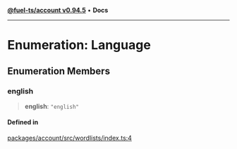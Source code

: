 [**@fuel-ts/account v0.94.5**](../index.md) • **Docs**

***

# Enumeration: Language

## Enumeration Members

### english

> **english**: `"english"`

#### Defined in

[packages/account/src/wordlists/index.ts:4](https://github.com/FuelLabs/fuels-ts/blob/26e9ebed3aac7c894878eda94559482cc10c369f/packages/account/src/wordlists/index.ts#L4)

